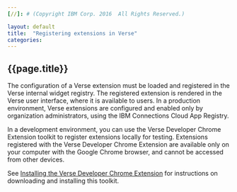 ```yaml
---
[//]: # (Copyright IBM Corp. 2016  All Rights Reserved.)

layout: default
title:  "Registering extensions in Verse"
categories: 
---
```


## {{page.title}}  

The configuration of a Verse extension must be loaded and registered in the Verse internal widget registry. The registered extension is rendered in the Verse user interface, where it is available to users. In a production environment, Verse extensions are configured and enabled only by organization administrators, using the IBM Connections Cloud App Registry.

In a development environment, you can use the Verse Developer Chrome Extension toolkit to register extensions locally for testing. Extensions registered with the Verse Developer Chrome Extension are available only on your computer with the Google Chrome browser, and cannot be accessed from other devices.

See [Installing the Verse Developer Chrome Extension][3] for instructions on downloading and installing this toolkit.



[1]: http://json.org
[2]: {{site.verse-developer-chrome-ext}}
[3]: {{site.baseurl}}/tutorials/tutorial-ext-install-toolkit.html
